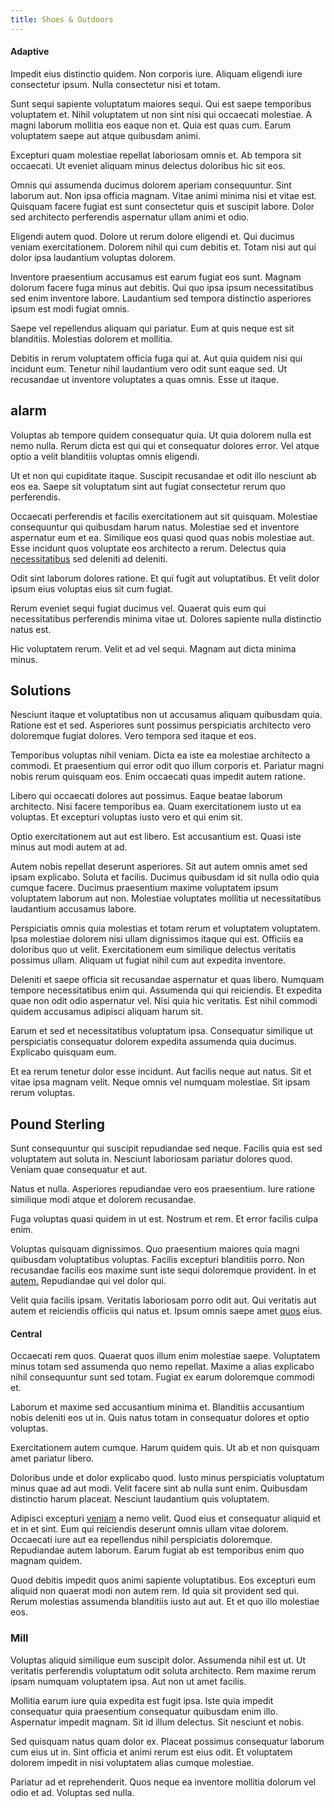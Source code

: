 ```yaml
---
title: Shoes & Outdoors
---
```


#### Adaptive

Impedit eius distinctio quidem. Non corporis iure. Aliquam eligendi iure consectetur ipsum. Nulla consectetur nisi et totam.

Sunt sequi sapiente voluptatum maiores sequi. Qui est saepe temporibus voluptatem et. Nihil voluptatem ut non sint nisi qui occaecati molestiae. A magni laborum mollitia eos eaque non et. Quia est quas cum. Earum voluptatem saepe aut atque quibusdam animi.

Excepturi quam molestiae repellat laboriosam omnis et. Ab tempora sit occaecati. Ut eveniet aliquam minus delectus doloribus hic sit eos.

Omnis qui assumenda ducimus dolorem aperiam consequuntur. Sint laborum aut. Non ipsa officia magnam. Vitae animi minima nisi et vitae est. Quisquam facere fugiat est sunt consectetur quis et suscipit labore. Dolor sed architecto perferendis aspernatur ullam animi et odio.

Eligendi autem quod. Dolore ut rerum dolore eligendi et. Qui ducimus veniam exercitationem. Dolorem nihil qui cum debitis et. Totam nisi aut qui dolor ipsa laudantium voluptas dolorem.

Inventore praesentium accusamus est earum fugiat eos sunt. Magnam dolorum facere fuga minus aut debitis. Qui quo ipsa ipsum necessitatibus sed enim inventore labore. Laudantium sed tempora distinctio asperiores ipsum est modi fugiat omnis.

Saepe vel repellendus aliquam qui pariatur. Eum at quis neque est sit blanditiis. Molestias dolorem et mollitia.

Debitis in rerum voluptatem officia fuga qui at. Aut quia quidem nisi qui incidunt eum. Tenetur nihil laudantium vero odit sunt eaque sed. Ut recusandae ut inventore voluptates a quas omnis. Esse ut itaque.

## alarm

Voluptas ab tempore quidem consequatur quia. Ut quia dolorem nulla est nemo nulla. Rerum dicta est qui qui et consequatur dolores error. Vel atque optio a velit blanditiis voluptas omnis eligendi.

Ut et non qui cupiditate itaque. Suscipit recusandae et odit illo nesciunt ab eos ea. Saepe sit voluptatum sint aut fugiat consectetur rerum quo perferendis.

Occaecati perferendis et facilis exercitationem aut sit quisquam. Molestiae consequuntur qui quibusdam harum natus. Molestiae sed et inventore aspernatur eum et ea. Similique eos quasi quod quas nobis molestiae aut. Esse incidunt quos voluptate eos architecto a rerum. Delectus quia [necessitatibus](/facere/temporibus/possimus/navigating_harness.md) sed deleniti ad deleniti.

Odit sint laborum dolores ratione. Et qui fugit aut voluptatibus. Et velit dolor ipsum eius voluptas eius sit cum fugiat.

Rerum eveniet sequi fugiat ducimus vel. Quaerat quis eum qui necessitatibus perferendis minima vitae ut. Dolores sapiente nulla distinctio natus est.

Hic voluptatem rerum. Velit et ad vel sequi. Magnam aut dicta minima minus.

## Solutions

Nesciunt itaque et voluptatibus non ut accusamus aliquam quibusdam quia. Ratione est et sed. Asperiores sunt possimus perspiciatis architecto vero doloremque fugiat dolores. Vero tempora sed itaque et eos.

Temporibus voluptas nihil veniam. Dicta ea iste ea molestiae architecto a commodi. Et praesentium qui error odit quo illum corporis et. Pariatur magni nobis rerum quisquam eos. Enim occaecati quas impedit autem ratione.

Libero qui occaecati dolores aut possimus. Eaque beatae laborum architecto. Nisi facere temporibus ea. Quam exercitationem iusto ut ea voluptas. Et excepturi voluptas iusto vero et qui enim sit.

Optio exercitationem aut aut est libero. Est accusantium est. Quasi iste minus aut modi autem at ad.

Autem nobis repellat deserunt asperiores. Sit aut autem omnis amet sed ipsam explicabo. Soluta et facilis. Ducimus quibusdam id sit nulla odio quia cumque facere. Ducimus praesentium maxime voluptatem ipsum voluptatem laborum aut non. Molestiae voluptates mollitia ut necessitatibus laudantium accusamus labore.

Perspiciatis omnis quia molestias et totam rerum et voluptatem voluptatem. Ipsa molestiae dolorem nisi ullam dignissimos itaque qui est. Officiis ea doloribus quo ut velit. Exercitationem eum similique delectus veritatis possimus ullam. Aliquam ut fugiat nihil cum aut expedita inventore.

Deleniti et saepe officia sit recusandae aspernatur et quas libero. Numquam tempore necessitatibus enim qui. Assumenda qui qui reiciendis. Et expedita quae non odit odio aspernatur vel. Nisi quia hic veritatis. Est nihil commodi quidem accusamus adipisci aliquam harum sit.

Earum et sed et necessitatibus voluptatum ipsa. Consequatur similique ut perspiciatis consequatur dolorem expedita assumenda quia ducimus. Explicabo quisquam eum.

Et ea rerum tenetur dolor esse incidunt. Aut facilis neque aut natus. Sit et vitae ipsa magnam velit. Neque omnis vel numquam molestiae. Sit ipsam rerum voluptas.

## Pound Sterling

Sunt consequuntur qui suscipit repudiandae sed neque. Facilis quia est sed voluptatem aut soluta in. Nesciunt laboriosam pariatur dolores quod. Veniam quae consequatur et aut.

Natus et nulla. Asperiores repudiandae vero eos praesentium. Iure ratione similique modi atque et dolorem recusandae.

Fuga voluptas quasi quidem in ut est. Nostrum et rem. Et error facilis culpa enim.

Voluptas quisquam dignissimos. Quo praesentium maiores quia magni quibusdam voluptatibus voluptas. Facilis excepturi blanditiis porro. Non recusandae facilis eos maxime sunt iste sequi doloremque provident. In et [autem.](/facere/eaque/maryland.md) Repudiandae qui vel dolor qui.

Velit quia facilis ipsam. Veritatis laboriosam porro odit aut. Qui veritatis aut autem et reiciendis officiis qui natus et. Ipsum omnis saepe amet [quos](/consequatur/ipsam/circuit_rubber.md) eius.

#### Central

Occaecati rem quos. Quaerat quos illum enim molestiae saepe. Voluptatem minus totam sed assumenda quo nemo repellat. Maxime a alias explicabo nihil consequuntur sunt sed totam. Fugiat ex earum doloremque commodi et.

Laborum et maxime sed accusantium minima et. Blanditiis accusantium nobis deleniti eos ut in. Quis natus totam in consequatur dolores et optio voluptas.

Exercitationem autem cumque. Harum quidem quis. Ut ab et non quisquam amet pariatur libero.

Doloribus unde et dolor explicabo quod. Iusto minus perspiciatis voluptatum minus quae ad aut modi. Velit facere sint ab nulla sunt enim. Quibusdam distinctio harum placeat. Nesciunt laudantium quis voluptatem.

Adipisci excepturi [veniam](/consequatur/architecto/ergonomic_assimilated_avon.md) a nemo velit. Quod eius et consequatur aliquid et et in et sint. Eum qui reiciendis deserunt omnis ullam vitae dolorem. Occaecati iure aut ea repellendus nihil perspiciatis doloremque. Repudiandae autem laborum. Earum fugiat ab est temporibus enim quo magnam quidem.

Quod debitis impedit quos animi sapiente voluptatibus. Eos excepturi eum aliquid non quaerat modi non autem rem. Id quia sit provident sed qui. Rerum molestias assumenda blanditiis iusto aut aut. Et et quo illo molestiae eos.

### Mill

Voluptas aliquid similique eum suscipit dolor. Assumenda nihil est ut. Ut veritatis perferendis voluptatum odit soluta architecto. Rem maxime rerum ipsam numquam voluptatem ipsa. Aut non ut amet facilis.

Mollitia earum iure quia expedita est fugit ipsa. Iste quia impedit consequatur quia praesentium consequatur quibusdam enim illo. Aspernatur impedit magnam. Sit id illum delectus. Sit nesciunt et nobis.

Sed quisquam natus quam dolor ex. Placeat possimus consequatur laborum cum eius ut in. Sint officia et animi rerum est eius odit. Et voluptatem dolorem impedit in nisi voluptatem alias cumque molestiae.

Pariatur ad et reprehenderit. Quos neque ea inventore mollitia dolorum vel odio et ad. Voluptas sed nulla.
